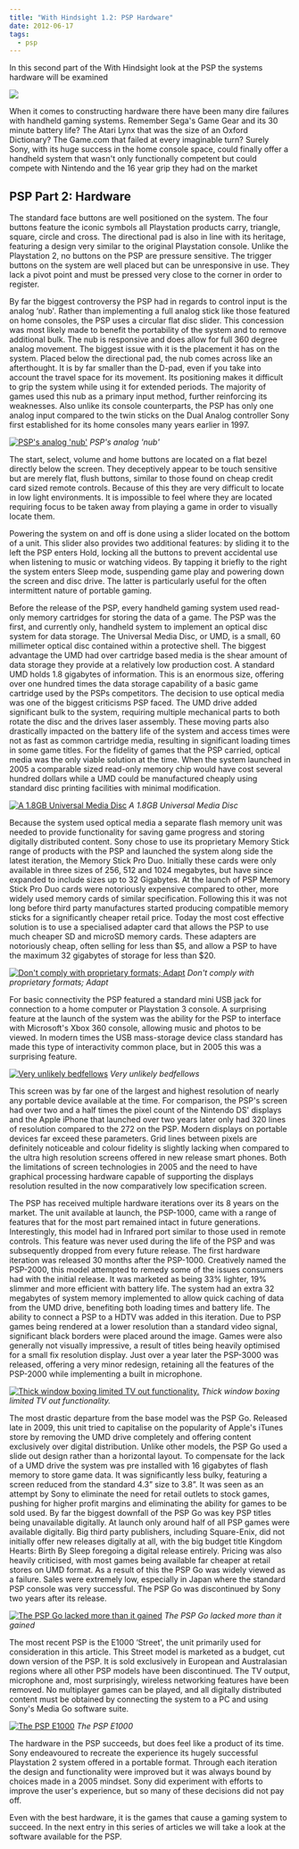 ```yaml
---
title: "With Hindsight 1.2: PSP Hardware"
date: 2012-06-17
tags:
  - psp
---
```


In this second part of the With Hindsight look at the PSP the systems hardware will be examined

[![](../../assets/images/blog/HindsightPSP.gif)](../../assets/images/blog/HindsightPSP.gif)

When it comes to constructing hardware there have been many dire failures with handheld gaming systems. Remember Sega's Game Gear and its 30 minute battery life? The Atari Lynx that was the size of an Oxford Dictionary? The Game.com that failed at every imaginable turn? Surely Sony, with its huge success in the home console space, could finally offer a handheld system that wasn't only functionally competent but could compete with Nintendo and the 16 year grip they had on the market

## PSP Part 2: Hardware

The standard face buttons are well positioned on the system. The four buttons feature the iconic symbols all Playstation products carry, triangle, square, circle and cross. The directional pad is also in line with its heritage, featuring a design very similar to the original Playstation console. Unlike the Playstation 2, no buttons on the PSP are pressure sensitive. The trigger buttons on the system are well placed but can be unresponsive in use. They lack a pivot point and must be pressed very close to the corner in order to register.

By far the biggest controversy the PSP had in regards to control input is the analog ‘nub'. Rather than implementing a full analog stick like those featured on home consoles, the PSP uses a circular flat disc slider. This concession was most likely made to benefit the portability of the system and to remove additional bulk. The nub is responsive and does allow for full 360 degree analog movement. The biggest issue with it is the placement it has on the system. Placed below the directional pad, the nub comes across like an afterthought. It is by far smaller than the D-pad, even if you take into account the travel space for its movement. Its positioning makes it difficult to grip the system while using it for extended periods. The majority of games used this nub as a primary input method, further reinforcing its weaknesses. Also unlike its console counterparts, the PSP has only one analog input compared to the twin sticks on the Dual Analog controller Sony first established for its home consoles many years earlier in 1997.

[![PSP's analog 'nub'](../../assets/images/blog/PSPNub.jpg)](../../assets/images/blog/PSPNub.jpg)
_PSP's analog 'nub'_

The start, select, volume and home buttons are located on a flat bezel directly below the screen. They deceptively appear to be touch sensitive but are merely flat, flush buttons, similar to those found on cheap credit card sized remote controls. Because of this they are very difficult to locate in low light environments. It is impossible to feel where they are located requiring focus to be taken away from playing a game in order to visually locate them.

Powering the system on and off is done using a slider located on the bottom of a unit. This slider also provides two additional features: by sliding it to the left the PSP enters Hold, locking all the buttons to prevent accidental use when listening to music or watching videos. By tapping it briefly to the right the system enters Sleep mode, suspending game play and powering down the screen and disc drive. The latter is particularly useful for the often intermittent nature of portable gaming.

Before the release of the PSP, every handheld gaming system used read-only memory cartridges for storing the data of a game. The PSP was the first, and currently only, handheld system to implement an optical disc system for data storage. The Universal Media Disc, or UMD, is a small, 60 millimeter optical disc contained within a protective shell. The biggest advantage the UMD had over cartridge based media is the shear amount of data storage they provide at a relatively low production cost. A standard UMD holds 1.8 gigabytes of information. This is an enormous size, offering over one hundred times the data storage capability of a basic game cartridge used by the PSPs competitors. The decision to use optical media was one of the biggest criticisms PSP faced. The UMD drive added significant bulk to the system, requiring multiple mechanical parts to both rotate the disc and the drives laser assembly. These moving parts also drastically impacted on the battery life of the system and access times were not as fast as common cartridge media, resulting in significant loading times in some game titles. For the fidelity of games that the PSP carried, optical media was the only viable solution at the time. When the system launched in 2005 a comparable sized read-only memory chip would have cost several hundred dollars while a UMD could be manufactured cheaply using standard disc printing facilities with minimal modification.

[![A 1.8GB Universal Media Disc](../../assets/images/blog/PSPUMD.jpg)](../../assets/images/blog/PSPUMD.jpg)
_A 1.8GB Universal Media Disc_

Because the system used optical media a separate flash memory unit was needed to provide functionality for saving game progress and storing digitally distributed content. Sony chose to use its proprietary Memory Stick range of products with the PSP and launched the system along side the latest iteration, the Memory Stick Pro Duo. Initially these cards were only available in three sizes of 256, 512 and 1024 megabytes, but have since expanded to include sizes up to 32 Gigabytes. At the launch of PSP Memory Stick Pro Duo cards were notoriously expensive compared to other, more widely used memory cards of similar specification. Following this it was not long before third party manufactures started producing compatible memory sticks for a significantly cheaper retail price. Today the most cost effective solution is to use a specialised adapter card that allows the PSP to use much cheaper SD and microSD memory cards. These adapters are notoriously cheap, often selling for less than $5, and allow a PSP to have the maximum 32 gigabytes of storage for less than $20.

[![Don't comply with proprietary formats; Adapt](../../assets/images/blog/PSPadapter.jpg)](../../assets/images/blog/PSPadapter.jpg)
_Don't comply with proprietary formats; Adapt_

For basic connectivity the PSP featured a standard mini USB jack for connection to a home computer or Playstation 3 console. A surprising feature at the launch of the system was the ability for the PSP to interface with Microsoft's Xbox 360 console, allowing music and photos to be viewed. In modern times the USB mass-storage device class standard has made this type of interactivity common place, but in 2005 this was a surprising feature.

[![Very unlikely bedfellows](../../assets/images/blog/PSPUnlikelyBedfellows.jpg)](../../assets/images/blog/PSPUnlikelyBedfellows.jpg)
_Very unlikely bedfellows_

This screen was by far one of the largest and highest resolution of nearly any portable device available at the time. For comparison, the PSP's screen had over two and a half times the pixel count of the Nintendo DS' displays and the Apple iPhone that launched over two years later only had 320 lines of resolution compared to the 272 on the PSP. Modern displays on portable devices far exceed these parameters. Grid lines between pixels are definitely noticeable and colour fidelity is slightly lacking when compared to the ultra high resolution screens offered in new release smart phones. Both the limitations of screen technologies in 2005 and the need to have graphical processing hardware capable of supporting the displays resolution resulted in the now comparatively low specification screen.

The PSP has received multiple hardware iterations over its 8 years on the market. The unit available at launch, the PSP-1000, came with a range of features that for the most part remained intact in future generations. Interestingly, this model had in Infrared port similar to those used in remote controls. This feature was never used during the life of the PSP and was subsequently dropped from every future release. The first hardware iteration was released 30 months after the PSP-1000. Creatively named the PSP-2000, this model attempted to remedy some of the issues consumers had with the initial release. It was marketed as being 33% lighter, 19% slimmer and more efficient with battery life. The system had an extra 32 megabytes of system memory implemented to allow quick caching of data from the UMD drive, benefiting both loading times and battery life. The ability to connect a PSP to a HDTV was added in this iteration. Due to PSP games being rendered at a lower resolution than a standard video signal, significant black borders were placed around the image. Games were also generally not visually impressive, a result of titles being heavily optimised for a small fix resolution display. Just over a year later the PSP-3000 was released, offering a very minor redesign, retaining all the features of the PSP-2000 while implementing a built in microphone.

[![Thick window boxing limited TV out functionality.](../../assets/images/blog/PSPWindowbox.jpg)](../../assets/images/blog/PSPWindowbox.jpg)
_Thick window boxing limited TV out functionality._

The most drastic departure from the base model was the PSP Go. Released late in 2009, this unit tried to capitalise on the popularity of Apple's iTunes store by removing the UMD drive completely and offering content exclusively over digital distribution. Unlike other models, the PSP Go used a slide out design rather than a horizontal layout. To compensate for the lack of a UMD drive the system was pre installed with 16 gigabytes of flash memory to store game data. It was significantly less bulky, featuring a screen reduced from the standard 4.3” size to 3.8”. It was seen as an attempt by Sony to eliminate the need for retail outlets to stock games, pushing for higher profit margins and eliminating the ability for games to be sold used. By far the biggest downfall of the PSP Go was key PSP titles being unavailable digitally. At launch only around half of all PSP games were available digitally. Big third party publishers, including Square-Enix, did not initially offer new releases digitally at all, with the big budget title Kingdom Hearts: Birth By Sleep foregoing a digital release entirely. Pricing was also heavily criticised, with most games being available far cheaper at retail stores on UMD format. As a result of this the PSP Go was widely viewed as a failure. Sales were extremely low, especially in Japan where the standard PSP console was very successful. The PSP Go was discontinued by Sony two years after its release.

[![The PSP Go lacked more than it gained](../../assets/images/blog/PSPGo.jpg)](../../assets/images/blog/PSPGo.jpg)
_The PSP Go lacked more than it gained_

The most recent PSP is the E1000 ‘Street', the unit primarily used for consideration in this article. This Street model is marketed as a budget, cut down version of the PSP. It is sold exclusively in European and Australasian regions where all other PSP models have been discontinued. The TV output, microphone and, most surprisingly, wireless networking features have been removed. No multiplayer games can be played, and all digitally distributed content must be obtained by connecting the system to a PC and using Sony's Media Go software suite.

[![The PSP E1000](../../assets/images/blog/PSPe1000.jpg)](../../assets/images/blog/PSPe1000.jpg)
_The PSP E1000_

The hardware in the PSP succeeds, but does feel like a product of its time. Sony endeavoured to recreate the experience its hugely successful Playstation 2 system offered in a portable format. Through each iteration the design and functionality were improved but it was always bound by choices made in a 2005 mindset. Sony did experiment with efforts to improve the user's experience, but so many of these decisions did not pay off.

Even with the best hardware, it is the games that cause a gaming system to succeed. In the next entry in this series of articles we will take a look at the software available for the PSP.
